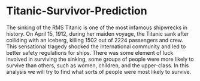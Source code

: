 # Titanic-Survivor-Prediction
The sinking of the RMS Titanic is one of the most infamous shipwrecks in history. On April 15, 1912, during her maiden voyage, the Titanic sank after colliding with an iceberg, killing 1502 out of 2224 passengers and crew. This sensational tragedy shocked the international community and led to better safety regulations for ships.
There was some element of luck involved in surviving the sinking, some groups of people were more likely to survive than others, such as women, children, and the upper-class.
In this analysis we will try to find what sorts of people were most likely to survive.
